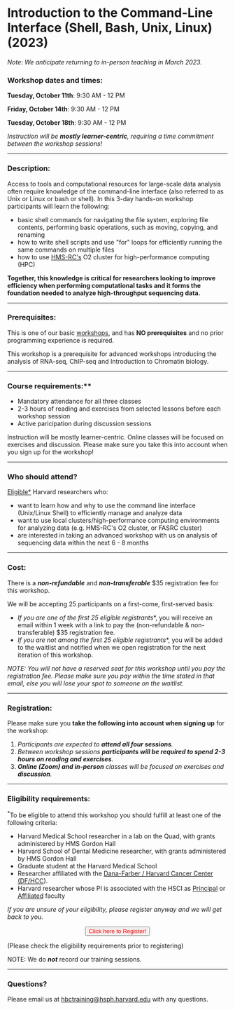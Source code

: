 # Introduction to the Command-Line Interface (Shell, Bash, Unix, Linux) (2023)

*Note: We anticipate returning to in-person teaching in March 2023.*


### **Workshop dates and times:**

**Tuesday, October 11th**: 9:30 AM - 12 PM

**Friday, October 14th**: 9:30 AM - 12 PM

**Tuesday, October 18th**: 9:30 AM - 12 PM

_Instruction will be **mostly learner-centric**, requiring a time commitment between the workshop sessions!_

---

### **Description:**
Access to tools and computational resources for large-scale data analysis often require knowledge of the command-line interface (also referred to as Unix or Linux or bash or shell). In this 3-day hands-on workshop participants will learn the following:

- basic shell commands for navigating the file system, exploring file contents, performing basic operations, such as moving, copying, and renaming
- how to write shell scripts and use "for" loops for efficiently running the same commands on multiple files
- how to use [HMS-RC's](https://it.hms.harvard.edu/our-services/research-computing) O2 cluster for high-performance computing (HPC)

**Together, this knowledge is critical for researchers looking to improve efficiency when performing computational tasks and it forms the foundation needed to analyze high-throughput sequencing data.**

---

### **Prerequisites:**

This is one of our basic [workshops](https://hbctraining.github.io/main/), and has **NO prerequisites** and no prior programming experience is required. 

This workshop is a prerequisite for advanced workshops introducing the analysis of RNA-seq, ChIP-seq and Introduction to Chromatin biology.

---

### Course requirements:**

- Mandatory attendance for all three classes
- 2-3 hours of reading and exercises from selected lessons before each workshop session
- Active paricipation during discussion sessions

Instruction will be mostly learner-centric. Online classes will be focused on exercises and discussion. Please make sure you take this into account when you sign up for the workshop!

---

### **Who should attend?**

[Eligible*](#eligibility-requirements) Harvard researchers who: 

- want to learn how and why to use the command line interface (Unix/Linux Shell) to efficiently manage and analyze data
- want to use local clusters/high-performance computing environments for analyzing data (e.g. HMS-RC's O2 cluster, or FASRC cluster)
- are interested in taking an advanced workshop with us on analysis of sequencing data within the next 6 - 8 months


---

### **Cost:**

There is a ***non-refundable*** and ***non-transferable*** $35 registration fee for this workshop.

We will be accepting 25 participants on a first-come, first-served basis:

- **If you are one of the first 25 eligible* registrants**, you will receive an email within 1 week with a link to pay the (non-refundable & non-transferable) $35 registration fee. 
- **If you are not among the first 25 eligible* registrants**, you will be added to the waitlist and notified when we open registration for the next iteration of this workshop.

*NOTE: You will not have a reserved seat for this workshop until you pay the registration fee. Please make sure you pay within the time stated in that email, else you will lose your spot to someone on the waitlist.*


---

### **Registration:**

Please make sure you **take the following into account when signing up** for the workshop:
 
1. _Participants are expected to **attend all four sessions**._
2. _Between workshop sessions **participants will be required to spend 2-3 hours on reading and exercises**._
3. _**Online (Zoom) and in-person** classes will be focused on exercises and **discussion**._

---

### **Eligibility requirements:**

<sup>*</sup>To be eligible to attend this workshop you should fulfill at least one of the following criteria:

- Harvard Medical School researcher in a lab on the Quad, with grants administered by HMS Gordon Hall
- Harvard School of Dental Medicine researcher, with grants administered by HMS Gordon Hall
- Graduate student at the Harvard Medical School
- Researcher affiliated with the [Dana-Farber / Harvard Cancer Center (DF/HCC](https://www.dfhcc.harvard.edu)).
- Harvard researcher whose PI is associated with the HSCI as [Principal](https://hsci.harvard.edu/faculty) or [Affiliated](https://hsci.harvard.edu/affiliate-faculty) faculty

*If you are unsure of your eligibility, please register anyway and we will get back to you.*

<div style="text-align:center">
	 <a><button name="button" style = "color: red" onclick="location.href='https://bioinformatics.sph.harvard.edu/'">Click here to Register!</button></a>
</div>
 

(Please check the eligibility requirements prior to registering)

NOTE: We do ***not*** record our training sessions. 

---

### **Questions?**

Please email us at hbctraining@hsph.harvard.edu with any questions.
